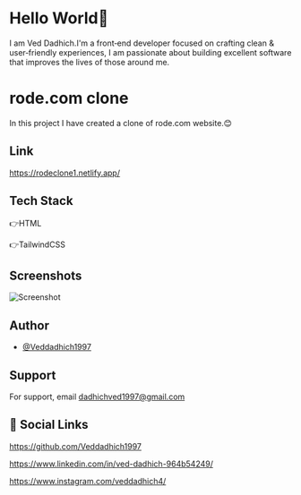 # Hello World👋

I am Ved Dadhich.I'm a front‑end developer focused on crafting clean & user‑friendly experiences, I am passionate about building excellent software that improves the lives of those around me.

# rode.com clone

In this project I have created a clone of rode.com website.😊

## Link

https://rodeclone1.netlify.app/

## Tech Stack

👉HTML

👉TailwindCSS

## Screenshots

![Screenshot](./images/Screenshot%202022-10-18%20234059.png)

## Author

- [@Veddadhich1997](https://www.github.com/Veddadhich1997)

## Support

For support, email dadhichved1997@gmail.com

## 🔗 Social Links

https://github.com/Veddadhich1997

https://www.linkedin.com/in/ved-dadhich-964b54249/

https://www.instagram.com/veddadhich4/

